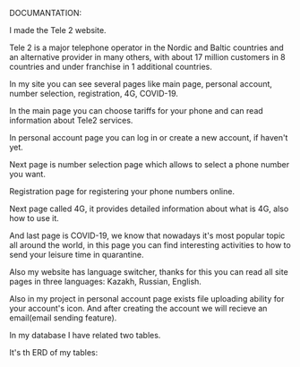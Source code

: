 DOCUMANTATION:




I made the Tele 2 website. 


Tele 2 is a major telephone operator in the Nordic and Baltic countries and an alternative provider in many others, with about 17 million customers in 8 countries and under franchise in 1 additional countries. 


In my site you can see several pages like main page, personal account, number selection, registration, 4G, COVID-19. 


In the main page you can choose tariffs for your phone and can read information about Tele2 services. 


In personal account page you can log in or create a new account, if haven't yet.


Next page is number selection page which allows to select a phone number you want. 


Registration page for registering your phone numbers online. 


Next page called 4G, it provides detailed information about what is 4G, also how to use it. 


And last page is COVID-19, we know that nowadays it's most popular topic all around the world, in this page you can find interesting activities to how to send your leisure time in quarantine. 


Also my website has language switcher, thanks for this you can read all site pages in three languages: Kazakh, Russian, English. 


Also in my project in personal account page exists file uploading ability for your account's icon. And after creating the account we will recieve an email(email sending feature). 


In my database I have related two tables.


It's th ERD of my tables:

